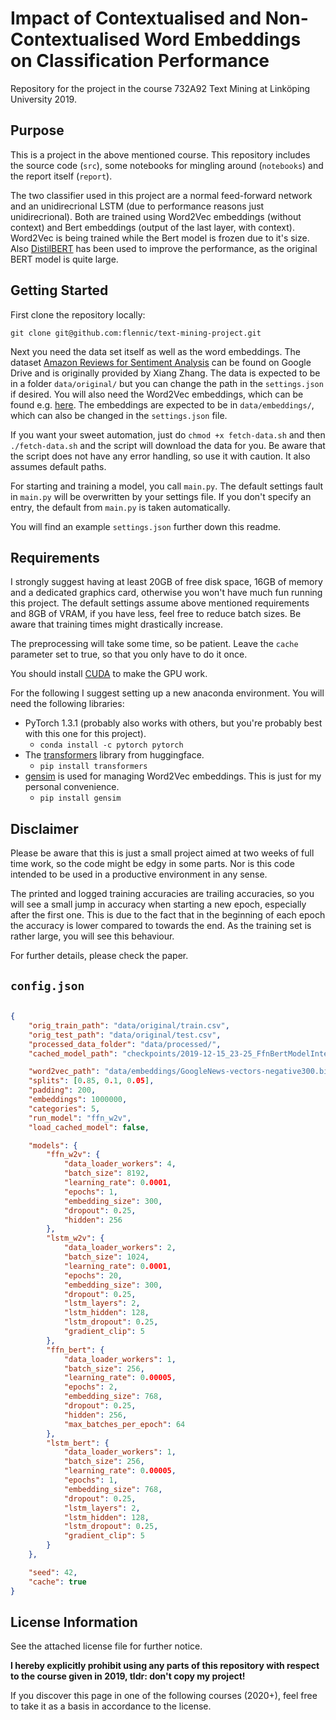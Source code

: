 # Impact of Contextualised and Non-Contextualised Word Embeddings on Classification Performance

Repository for the project in the course 732A92 Text Mining at Linköping University 2019.

## Purpose

This is a project in the above mentioned course. This repository includes the source code (`src`), some notebooks for mingling around (`notebooks`) and the report itself (`report`).

The two classifier used in this project are a normal feed-forward network and an unidirecrional LSTM (due to performance reasons just unidirecrional). Both are trained using Word2Vec embeddings (without context) and Bert embeddings (output of the last layer, with context). Word2Vec is being trained while the Bert model is frozen due to it's size. Also [DistilBERT](https://medium.com/huggingface/distilbert-8cf3380435b5) has been used to improve the performance, as the original BERT model is quite large.

## Getting Started

First clone the repository locally:

```git clone git@github.com:flennic/text-mining-project.git```

Next you need the data set itself as well as the word embeddings.
The dataset [Amazon Reviews for Sentiment Analysis](https://drive.google.com/open?id=0Bz8a_Dbh9QhbZVhsUnRWRDhETzA) can be found on Google Drive and is originally provided by Xiang Zhang. The data is expected to be in a folder `data/original/` but you can change the path in the `settings.json` if desired.
You will also need the Word2Vec embeddings, which can be found e.g. [here](https://github.com/mmihaltz/word2vec-GoogleNews-vectors). The embeddings are expected to be in `data/embeddings/`, which can also be changed in the `settings.json` file.

If you want your sweet automation, just do `chmod +x fetch-data.sh` and then `./fetch-data.sh` and the script will download the data for you. Be aware that the script does not have any error handling, so use it with caution. It also assumes default paths.

For starting and training a model, you call `main.py`. The default settings fault in `main.py` will be overwritten by your settings file. If you don't specify an entry, the default from `main.py` is taken automatically.

You will find an example `settings.json` further down this readme.

## Requirements

I strongly suggest having at least 20GB of free disk space, 16GB of memory and a dedicated graphics card, otherwise you won't have much fun running this project. The default settings assume above mentioned requirements and 8GB of VRAM, if you have less, feel free to reduce batch sizes. Be aware that training times might drastically increase.

The preprocessing will take some time, so be patient. Leave the `cache` parameter set to true, so that you only have to do it once.

You should install [CUDA](https://developer.nvidia.com/cuda-downloads) to make the GPU work.

For the following I suggest setting up a new anaconda environment. You will need the following libraries:

- PyTorch 1.3.1 (probably also works with others, but you're probably best with this one for this project).
    - `conda install -c pytorch pytorch`
- The [transformers](https://github.com/huggingface/transformers) library from huggingface.
    - `pip install transformers`
- [gensim](https://radimrehurek.com/gensim/) is used for managing Word2Vec embeddings. This is just for my personal convenience.
    - `pip install gensim`

## Disclaimer

Please be aware that this is just a small project aimed at two weeks of full time work, so the code might be edgy in some parts. Nor is this code intended to be used in a productive environment in any sense.

The printed and logged training accuracies are trailing accuracies, so you will see a small jump in accuracy when starting a new epoch, especially after the first one. This is due to the fact that in the beginning of each epoch the accuracy is lower compared to towards the end. As the training set is rather large, you will see this behaviour.

For further details, please check the paper.

## `config.json`

```json

{
    "orig_train_path": "data/original/train.csv",
    "orig_test_path": "data/original/test.csv",
    "processed_data_folder": "data/processed/",
    "cached_model_path": "checkpoints/2019-12-15_23-25_FfnBertModelInteractor.pth",

    "word2vec_path": "data/embeddings/GoogleNews-vectors-negative300.bin",
    "splits": [0.85, 0.1, 0.05],
    "padding": 200,
    "embeddings": 1000000,
    "categories": 5,
    "run_model": "ffn_w2v",
    "load_cached_model": false,

    "models": {
        "ffn_w2v": {
            "data_loader_workers": 4,
            "batch_size": 8192,
            "learning_rate": 0.0001,
            "epochs": 1,
            "embedding_size": 300,
            "dropout": 0.25,
            "hidden": 256
        },
        "lstm_w2v": {
            "data_loader_workers": 2,
            "batch_size": 1024,
            "learning_rate": 0.0001,
            "epochs": 20,
            "embedding_size": 300,
            "dropout": 0.25,
            "lstm_layers": 2,
            "lstm_hidden": 128,
            "lstm_dropout": 0.25,
            "gradient_clip": 5
        },
        "ffn_bert": {
            "data_loader_workers": 1,
            "batch_size": 256,
            "learning_rate": 0.00005,
            "epochs": 2,
            "embedding_size": 768,
            "dropout": 0.25,
            "hidden": 256,
            "max_batches_per_epoch": 64
        },
        "lstm_bert": {
            "data_loader_workers": 1,
            "batch_size": 256,
            "learning_rate": 0.00005,
            "epochs": 1,
            "embedding_size": 768,
            "dropout": 0.25,
            "lstm_layers": 2,
            "lstm_hidden": 128,
            "lstm_dropout": 0.25,
            "gradient_clip": 5
        }
    },

    "seed": 42,
    "cache": true
}

```

## License Information

See the attached license file for further notice.

**I hereby explicitly prohibit using any parts of this repository with respect to the course given in 2019, tldr: don't copy my project!**

If you discover this page in one of the following courses (2020+), feel free to take it as a basis in accordance to the license.
